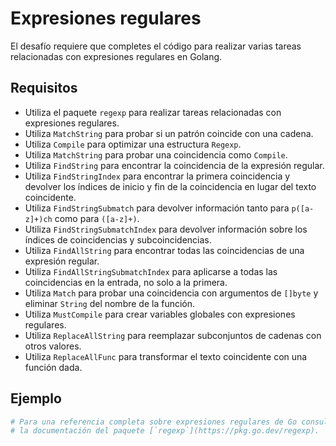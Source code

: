 # Expresiones regulares

El desafío requiere que completes el código para realizar varias tareas relacionadas con expresiones regulares en Golang.

## Requisitos

- Utiliza el paquete `regexp` para realizar tareas relacionadas con expresiones regulares.
- Utiliza `MatchString` para probar si un patrón coincide con una cadena.
- Utiliza `Compile` para optimizar una estructura `Regexp`.
- Utiliza `MatchString` para probar una coincidencia como `Compile`.
- Utiliza `FindString` para encontrar la coincidencia de la expresión regular.
- Utiliza `FindStringIndex` para encontrar la primera coincidencia y devolver los índices de inicio y fin de la coincidencia en lugar del texto coincidente.
- Utiliza `FindStringSubmatch` para devolver información tanto para `p([a-z]+)ch` como para `([a-z]+)`.
- Utiliza `FindStringSubmatchIndex` para devolver información sobre los índices de coincidencias y subcoincidencias.
- Utiliza `FindAllString` para encontrar todas las coincidencias de una expresión regular.
- Utiliza `FindAllStringSubmatchIndex` para aplicarse a todas las coincidencias en la entrada, no solo a la primera.
- Utiliza `Match` para probar una coincidencia con argumentos de `[]byte` y eliminar `String` del nombre de la función.
- Utiliza `MustCompile` para crear variables globales con expresiones regulares.
- Utiliza `ReplaceAllString` para reemplazar subconjuntos de cadenas con otros valores.
- Utiliza `ReplaceAllFunc` para transformar el texto coincidente con una función dada.

## Ejemplo

```sh
# Para una referencia completa sobre expresiones regulares de Go consulta
# la documentación del paquete [`regexp`](https://pkg.go.dev/regexp).
```
